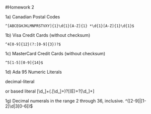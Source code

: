 #Homework 2

1a) Canadian Postal Codes
```
^[ABCEGHJKLMNPRSTVXY]{1}\d{1}[A-Z]{1} *\d{1}[A-Z]{1}\d{1}$
```

1b) Visa Credit Cards (without checksum)
```
^4[0-9]{12}(?:[0-9]{3})?$
```

1c) MasterCard Credit Cards (without checksum)
```
^5[1-5][0-9]{14}$ 
```
1d) Ada 95 Numeric Literals

decimal-literal 

or based literal
[\d_]+(\.[\d_]+)?[(E)\+?[\d_]+]

1g) Decimal numerals in the range 2 through 36, inclusive.
^([2-9]|[1-2]\d|3[0-6])$